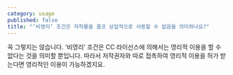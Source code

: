 ```yaml
---
category: usage
published: false
title: "‘비영리’ 조건은 저작물을 결코 상업적으로 사용할 수 없음을 의미하나요?"
---
```



꼭 그렇지는 않습니다. ‘비영리’ 조건은 CC 라이선스에 의해서는 영리적 이용을 할 수 없다는 것을 의미할 뿐입니다. 따라서 저작권자와 따로 접촉하여 영리적 이용을 허가 받는다면 영리적인 이용이 가능하겠지요.
